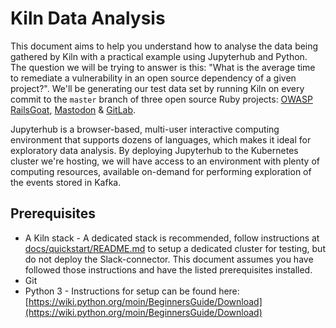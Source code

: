 # Kiln Data Analysis 

This document aims to help you understand how to analyse the data being gathered by Kiln with a practical example using Jupyterhub and Python. The question we will be trying to answer is this: "What is the average time to remediate a vulnerability in an open source dependency of a given project?". We'll be generating our test data set by running Kiln on every commit to the `master` branch of three open source Ruby projects: [OWASP RailsGoat](https://github.com/OWASP/railsgoat), [Mastodon](https://github.com/tootsuite/mastodon) & [GitLab](https://gitlab.com/gitlab-org/gitlab). 

Jupyterhub is a browser-based, multi-user interactive computing environment that supports dozens of languages, which makes it ideal for exploratory data analysis. By deploying Jupyterhub to the Kubernetes cluster we're hosting, we will have access to an environment with plenty of computing resources, available on-demand for performing exploration of the events stored in Kafka.

## Prerequisites

* A Kiln stack - A dedicated stack is recommended, follow instructions at [docs/quickstart/README.md](docs/quickstart/README.md) to setup a dedicated cluster for testing, but do not deploy the Slack-connector. This document assumes you have followed those instructions and have the listed prerequisites installed.
* Git
* Python 3 - Instructions for setup can be found here: [https://wiki.python.org/moin/BeginnersGuide/Download](https://wiki.python.org/moin/BeginnersGuide/Download)
